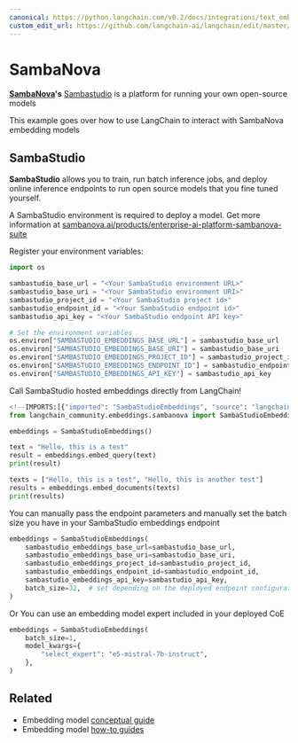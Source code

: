 ```yaml
---
canonical: https://python.langchain.com/v0.2/docs/integrations/text_embedding/sambanova/
custom_edit_url: https://github.com/langchain-ai/langchain/edit/master/docs/docs/integrations/text_embedding/sambanova.ipynb
---
```


# SambaNova

**[SambaNova](https://sambanova.ai/)'s** [Sambastudio](https://sambanova.ai/technology/full-stack-ai-platform) is a platform for running your own open-source models

This example goes over how to use LangChain to interact with SambaNova embedding models

## SambaStudio

**SambaStudio** allows you to train, run batch inference jobs, and deploy online inference endpoints to run open source models that you fine tuned yourself.

A SambaStudio environment is required to deploy a model. Get more information at [sambanova.ai/products/enterprise-ai-platform-sambanova-suite](https://sambanova.ai/products/enterprise-ai-platform-sambanova-suite)

Register your environment variables:

```python
import os

sambastudio_base_url = "<Your SambaStudio environment URL>"
sambastudio_base_uri = "<Your SambaStudio environment URI>"
sambastudio_project_id = "<Your SambaStudio project id>"
sambastudio_endpoint_id = "<Your SambaStudio endpoint id>"
sambastudio_api_key = "<Your SambaStudio endpoint API key>"

# Set the environment variables
os.environ["SAMBASTUDIO_EMBEDDINGS_BASE_URL"] = sambastudio_base_url
os.environ["SAMBASTUDIO_EMBEDDINGS_BASE_URI"] = sambastudio_base_uri
os.environ["SAMBASTUDIO_EMBEDDINGS_PROJECT_ID"] = sambastudio_project_id
os.environ["SAMBASTUDIO_EMBEDDINGS_ENDPOINT_ID"] = sambastudio_endpoint_id
os.environ["SAMBASTUDIO_EMBEDDINGS_API_KEY"] = sambastudio_api_key
```

Call SambaStudio hosted embeddings directly from LangChain!

```python
<!--IMPORTS:[{"imported": "SambaStudioEmbeddings", "source": "langchain_community.embeddings.sambanova", "docs": "https://api.python.langchain.com/en/latest/embeddings/langchain_community.embeddings.sambanova.SambaStudioEmbeddings.html", "title": "SambaNova"}]-->
from langchain_community.embeddings.sambanova import SambaStudioEmbeddings

embeddings = SambaStudioEmbeddings()

text = "Hello, this is a test"
result = embeddings.embed_query(text)
print(result)

texts = ["Hello, this is a test", "Hello, this is another test"]
results = embeddings.embed_documents(texts)
print(results)
```

You can manually pass the endpoint parameters and manually set the batch size you have in your SambaStudio embeddings endpoint

```python
embeddings = SambaStudioEmbeddings(
    sambastudio_embeddings_base_url=sambastudio_base_url,
    sambastudio_embeddings_base_uri=sambastudio_base_uri,
    sambastudio_embeddings_project_id=sambastudio_project_id,
    sambastudio_embeddings_endpoint_id=sambastudio_endpoint_id,
    sambastudio_embeddings_api_key=sambastudio_api_key,
    batch_size=32,  # set depending on the deployed endpoint configuration
)
```

Or You can use an embedding model expert included in your deployed CoE

```python
embeddings = SambaStudioEmbeddings(
    batch_size=1,
    model_kwargs={
        "select_expert": "e5-mistral-7b-instruct",
    },
)
```

## Related

- Embedding model [conceptual guide](/docs/concepts/#embedding-models)
- Embedding model [how-to guides](/docs/how_to/#embedding-models)